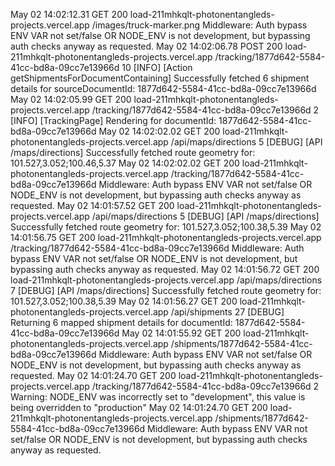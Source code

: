 
May 02 14:02:12.31
GET
200
load-211mhkqlt-photonentangleds-projects.vercel.app
/images/truck-marker.png
Middleware: Auth bypass ENV VAR not set/false OR NODE_ENV is not development, but bypassing auth checks anyway as requested.
May 02 14:02:06.78
POST
200
load-211mhkqlt-photonentangleds-projects.vercel.app
/tracking/1877d642-5584-41cc-bd8a-09cc7e13966d
10
[INFO] [Action getShipmentsForDocumentContaining] Successfully fetched 6 shipment details for sourceDocumentId: 1877d642-5584-41cc-bd8a-09cc7e13966d
May 02 14:02:05.99
GET
200
load-211mhkqlt-photonentangleds-projects.vercel.app
/tracking/1877d642-5584-41cc-bd8a-09cc7e13966d
2
[INFO] [TrackingPage] Rendering for documentId: 1877d642-5584-41cc-bd8a-09cc7e13966d
May 02 14:02:02.02
GET
200
load-211mhkqlt-photonentangleds-projects.vercel.app
/api/maps/directions
5
[DEBUG] [API /maps/directions] Successfully fetched route geometry for: 101.527,3.052;100.46,5.37
May 02 14:02:02.02
GET
200
load-211mhkqlt-photonentangleds-projects.vercel.app
/tracking/1877d642-5584-41cc-bd8a-09cc7e13966d
Middleware: Auth bypass ENV VAR not set/false OR NODE_ENV is not development, but bypassing auth checks anyway as requested.
May 02 14:01:57.52
GET
200
load-211mhkqlt-photonentangleds-projects.vercel.app
/api/maps/directions
5
[DEBUG] [API /maps/directions] Successfully fetched route geometry for: 101.527,3.052;100.38,5.39
May 02 14:01:56.75
GET
200
load-211mhkqlt-photonentangleds-projects.vercel.app
/tracking/1877d642-5584-41cc-bd8a-09cc7e13966d
Middleware: Auth bypass ENV VAR not set/false OR NODE_ENV is not development, but bypassing auth checks anyway as requested.
May 02 14:01:56.72
GET
200
load-211mhkqlt-photonentangleds-projects.vercel.app
/api/maps/directions
7
[DEBUG] [API /maps/directions] Successfully fetched route geometry for: 101.527,3.052;100.38,5.39
May 02 14:01:56.27
GET
200
load-211mhkqlt-photonentangleds-projects.vercel.app
/api/shipments
27
[DEBUG] Returning 6 mapped shipment details for documentId: 1877d642-5584-41cc-bd8a-09cc7e13966d
May 02 14:01:55.92
GET
200
load-211mhkqlt-photonentangleds-projects.vercel.app
/shipments/1877d642-5584-41cc-bd8a-09cc7e13966d
Middleware: Auth bypass ENV VAR not set/false OR NODE_ENV is not development, but bypassing auth checks anyway as requested.
May 02 14:01:24.70
GET
200
load-211mhkqlt-photonentangleds-projects.vercel.app
/tracking/1877d642-5584-41cc-bd8a-09cc7e13966d
2
Warning: NODE_ENV was incorrectly set to "development", this value is being overridden to "production"
May 02 14:01:24.70
GET
200
load-211mhkqlt-photonentangleds-projects.vercel.app
/shipments/1877d642-5584-41cc-bd8a-09cc7e13966d
Middleware: Auth bypass ENV VAR not set/false OR NODE_ENV is not development, but bypassing auth checks anyway as requested.
